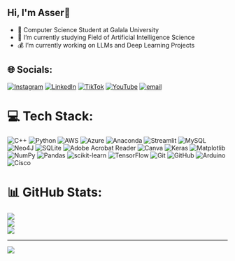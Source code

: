 ## Hi, I'm Asser👋

- 🎉 Computer Science Student at Galala University<br/>
- 🎨 I’m currently studying Field of Artificial Intelligence Science<br/>
- 💰 I’m currently working on LLMs and Deep Learning Projects<br/>

## 🌐 Socials:
[![Instagram](https://img.shields.io/badge/Instagram-%23E4405F.svg?logo=Instagram&logoColor=white)](https://instagram.com/asermohamed111) [![LinkedIn](https://img.shields.io/badge/LinkedIn-%230077B5.svg?logo=linkedin&logoColor=white)](https://www.linkedin.com/in/asser-mohamed-almasry111/) [![TikTok](https://img.shields.io/badge/TikTok-%23000000.svg?logo=TikTok&logoColor=white)](https://tiktok.com/@aser_alex) [![YouTube](https://img.shields.io/badge/YouTube-%23FF0000.svg?logo=YouTube&logoColor=white)](https://youtube.com/@aseralmasry4320) [![email](https://img.shields.io/badge/Email-D14836?logo=gmail&logoColor=white)](mailto:aseralmasry429@gmail.com) 

# 💻 Tech Stack:
![C++](https://img.shields.io/badge/c++-%2300599C.svg?style=for-the-badge&logo=c%2B%2B&logoColor=white) ![Python](https://img.shields.io/badge/python-3670A0?style=for-the-badge&logo=python&logoColor=ffdd54) ![AWS](https://img.shields.io/badge/AWS-%23FF9900.svg?style=for-the-badge&logo=amazon-aws&logoColor=white) ![Azure](https://img.shields.io/badge/azure-%230072C6.svg?style=for-the-badge&logo=microsoftazure&logoColor=white) ![Anaconda](https://img.shields.io/badge/Anaconda-%2344A833.svg?style=for-the-badge&logo=anaconda&logoColor=white) ![Streamlit](https://img.shields.io/badge/Streamlit-%23FE4B4B.svg?style=for-the-badge&logo=streamlit&logoColor=white) ![MySQL](https://img.shields.io/badge/mysql-4479A1.svg?style=for-the-badge&logo=mysql&logoColor=white) ![Neo4J](https://img.shields.io/badge/Neo4j-008CC1?style=for-the-badge&logo=neo4j&logoColor=white) ![SQLite](https://img.shields.io/badge/sqlite-%2307405e.svg?style=for-the-badge&logo=sqlite&logoColor=white) ![Adobe Acrobat Reader](https://img.shields.io/badge/Adobe%20Acrobat%20Reader-EC1C24.svg?style=for-the-badge&logo=Adobe%20Acrobat%20Reader&logoColor=white) ![Canva](https://img.shields.io/badge/Canva-%2300C4CC.svg?style=for-the-badge&logo=Canva&logoColor=white) ![Keras](https://img.shields.io/badge/Keras-%23D00000.svg?style=for-the-badge&logo=Keras&logoColor=white) ![Matplotlib](https://img.shields.io/badge/Matplotlib-%23ffffff.svg?style=for-the-badge&logo=Matplotlib&logoColor=black) ![NumPy](https://img.shields.io/badge/numpy-%23013243.svg?style=for-the-badge&logo=numpy&logoColor=white) ![Pandas](https://img.shields.io/badge/pandas-%23150458.svg?style=for-the-badge&logo=pandas&logoColor=white) ![scikit-learn](https://img.shields.io/badge/scikit--learn-%23F7931E.svg?style=for-the-badge&logo=scikit-learn&logoColor=white) ![TensorFlow](https://img.shields.io/badge/TensorFlow-%23FF6F00.svg?style=for-the-badge&logo=TensorFlow&logoColor=white) ![Git](https://img.shields.io/badge/git-%23F05033.svg?style=for-the-badge&logo=git&logoColor=white) ![GitHub](https://img.shields.io/badge/github-%23121011.svg?style=for-the-badge&logo=github&logoColor=white) ![Arduino](https://img.shields.io/badge/-Arduino-00979D?style=for-the-badge&logo=Arduino&logoColor=white) ![Cisco](https://img.shields.io/badge/cisco-%23049fd9.svg?style=for-the-badge&logo=cisco&logoColor=black)
# 📊 GitHub Stats:
![](https://github-readme-stats.vercel.app/api?username=AsserAlmasry&theme=radical&hide_border=false&include_all_commits=true&count_private=false)<br/>
![](https://nirzak-streak-stats.vercel.app/?user=AsserAlmasry&theme=radical&hide_border=false)<br/>
![](https://github-readme-stats.vercel.app/api/top-langs/?username=AsserAlmasry&theme=radical&hide_border=false&include_all_commits=true&count_private=false&layout=compact)

---
[![](https://visitcount.itsvg.in/api?id=AsserAlmasry&icon=0&color=0)](https://visitcount.itsvg.in)

<!-- Proudly created with GPRM ( https://gprm.itsvg.in ) -->
